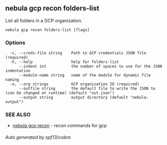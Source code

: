 ## nebula gcp recon folders-list

List all folders in a GCP organization.

```
nebula gcp recon folders-list [flags]
```

### Options

```
  -c, --creds-file string    Path to GCP credentials JSON file (required)
  -h, --help                 help for folders-list
      --indent int           the number of spaces to use for the JSON indentation
      --module-name string   name of the module for dynamic file naming
  -o, --org strings          GCP organization ID (required)
      --outfile string       the default file to write the JSON to (can be changed at runtime) (default "out.json")
      --output string        output directory (default "nebula-output")
```

### SEE ALSO

* [nebula gcp recon](nebula_gcp_recon.md)	 - recon commands for gcp

###### Auto generated by spf13/cobra
